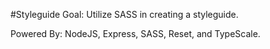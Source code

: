 #Styleguide
Goal: Utilize SASS in creating a styleguide.

Powered By: NodeJS, Express, SASS, Reset, and TypeScale.

